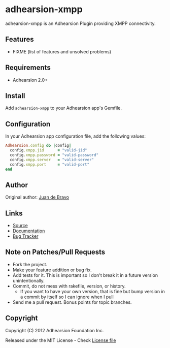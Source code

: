 adhearsion-xmpp
========

adhearsion-xmpp is an Adhearsion Plugin providing XMPP connectivity.

Features
--------

* FIXME (list of features and unsolved problems)

Requirements
------------

* Adhearsion 2.0+

Install
-------

Add `adhearsion-xmpp` to your Adhearsion app's Gemfile.

Configuration
-------------

In your Adhearsion app configuration file, add the following values:

```ruby
Adhearsion.config do |config|
  config.xmpp.jid      = "valid-jid"
  config.xmpp.password = "valid-password"
  config.xmpp.server   = "valid-server"
  config.xmpp.port     = "valid-port"
end
```

Author
------

Original author: [Juan de Bravo](https://github.com/juandebravo)

Links
-----
* [Source](https://github.com/adhearsion/adhearsion-xmpp)
* [Documentation](http://rdoc.info/github/adhearsion/adhearsion-xmpp/master/frames)
* [Bug Tracker](https://github.com/adhearsion/adhearsion-xmpp/issues)

Note on Patches/Pull Requests
-----------------------------

* Fork the project.
* Make your feature addition or bug fix.
* Add tests for it. This is important so I don't break it in a future version unintentionally.
* Commit, do not mess with rakefile, version, or history.
  * If you want to have your own version, that is fine but bump version in a commit by itself so I can ignore when I pull
* Send me a pull request. Bonus points for topic branches.

Copyright
---------

Copyright (C) 2012 Adhearsion Foundation Inc.

Released under the MIT License - Check [License file](https://github.com/adhearsion/adhearsion-xmpp/blob/master/LICENSE)

